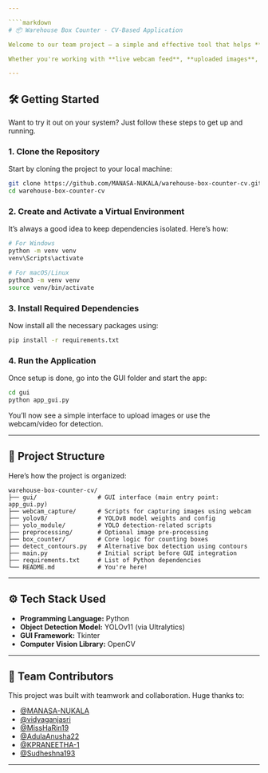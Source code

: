 ```yaml
---

````markdown
# 📦 Warehouse Box Counter - CV-Based Application

Welcome to our team project — a simple and effective tool that helps **automatically detect and count boxes** in warehouse images using **YOLOv11** and a user-friendly Python GUI.

Whether you're working with **live webcam feed**, **uploaded images**, or even **video files**, this application handles it smoothly and displays the result with bounding boxes and the total count — all from a single interface.

---
```


## 🛠️ Getting Started

Want to try it out on your system? Just follow these steps to get up and running.

### 1. Clone the Repository

Start by cloning the project to your local machine:

```bash
git clone https://github.com/MANASA-NUKALA/warehouse-box-counter-cv.git
cd warehouse-box-counter-cv
````

### 2. Create and Activate a Virtual Environment

It’s always a good idea to keep dependencies isolated. Here’s how:

```bash
# For Windows
python -m venv venv
venv\Scripts\activate

# For macOS/Linux
python3 -m venv venv
source venv/bin/activate
```

### 3. Install Required Dependencies

Now install all the necessary packages using:

```bash
pip install -r requirements.txt
```

### 4. Run the Application

Once setup is done, go into the GUI folder and start the app:

```bash
cd gui
python app_gui.py
```

You’ll now see a simple interface to upload images or use the webcam/video for detection.

---

## 📁 Project Structure

Here’s how the project is organized:

```plaintext
warehouse-box-counter-cv/
├── gui/                 # GUI interface (main entry point: app_gui.py)
├── webcam_capture/      # Scripts for capturing images using webcam
├── yolov8/              # YOLOv8 model weights and config
├── yolo_module/         # YOLO detection-related scripts
├── preprocessing/       # Optional image pre-processing
├── box_counter/         # Core logic for counting boxes
├── detect_contours.py   # Alternative box detection using contours
├── main.py              # Initial script before GUI integration
├── requirements.txt     # List of Python dependencies
└── README.md            # You're here!
```

---

## ⚙️ Tech Stack Used

* **Programming Language:** Python
* **Object Detection Model:** YOLOv11 (via Ultralytics)
* **GUI Framework:** Tkinter
* **Computer Vision Library:** OpenCV

---

## 👥 Team Contributors

This project was built with teamwork and collaboration. Huge thanks to:

* [@MANASA-NUKALA](https://github.com/MANASA-NUKALA)
* [@vidyaganjasri](https://github.com/vidyaganjasri)
* [@MissHaRin19](https://github.com/MissHaRin19)
* [@AdulaAnusha22](https://github.com/AdulaAnusha22)
* [@KPRANEETHA-1](https://github.com/KPRANEETHA-1)
* [@Sudheshna193](https://github.com/Sudheshna193)

---

